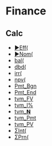 # Finance


## Calc

 * <a href="../tokens/►Eff(.md" title="0xBB06">►Eff(</a>
 * <a href="../tokens/►Nom(.md" title="0xBB05">►Nom(</a>
 * <a href="../tokens/bal(.md" title="0xBB02">bal(</a>
 * <a href="../tokens/dbd(.md" title="0xBB07">dbd(</a>
 * <a href="../tokens/irr(.md" title="0xBB01">irr(</a>
 * <a href="../tokens/npv(.md" title="0xBB00">npv(</a>
 * <a href="../tokens/Pmt_Bgn.md" title="0xBB4C">Pmt_Bgn</a>
 * <a href="../tokens/Pmt_End.md" title="0xBB4B">Pmt_End</a>
 * <a href="../tokens/tvm_FV.md" title="0xBB24">tvm_FV</a>
 * <a href="../tokens/tvm_I%.md" title="0xBB21">tvm_I%</a>
 * <a href="../tokens/tvm_𝗡.md" title="0xBB23">tvm_𝗡</a>
 * <a href="../tokens/tvm_Pmt.md" title="0xBB20">tvm_Pmt</a>
 * <a href="../tokens/tvm_PV.md" title="0xBB22">tvm_PV</a>
 * <a href="../tokens/ΣInt(.md" title="0xBB04">ΣInt(</a>
 * <a href="../tokens/ΣPrn(.md" title="0xBB03">ΣPrn(</a>

